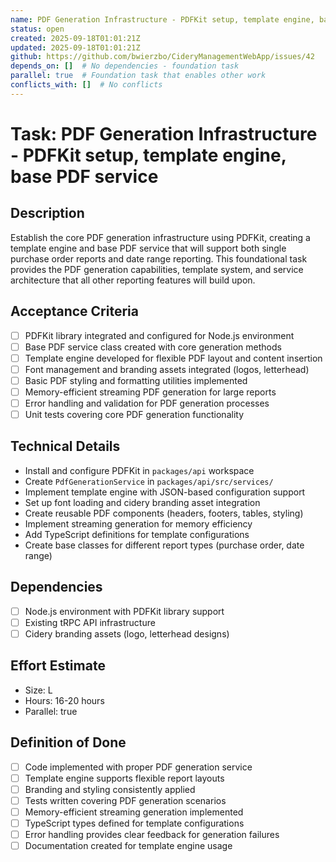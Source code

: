 ```yaml
---
name: PDF Generation Infrastructure - PDFKit setup, template engine, base PDF service
status: open
created: 2025-09-18T01:01:21Z
updated: 2025-09-18T01:01:21Z
github: https://github.com/bwierzbo/CideryManagementWebApp/issues/42
depends_on: []  # No dependencies - foundation task
parallel: true  # Foundation task that enables other work
conflicts_with: []  # No conflicts
---
```


# Task: PDF Generation Infrastructure - PDFKit setup, template engine, base PDF service

## Description
Establish the core PDF generation infrastructure using PDFKit, creating a template engine and base PDF service that will support both single purchase order reports and date range reporting. This foundational task provides the PDF generation capabilities, template system, and service architecture that all other reporting features will build upon.

## Acceptance Criteria
- [ ] PDFKit library integrated and configured for Node.js environment
- [ ] Base PDF service class created with core generation methods
- [ ] Template engine developed for flexible PDF layout and content insertion
- [ ] Font management and branding assets integrated (logos, letterhead)
- [ ] Basic PDF styling and formatting utilities implemented
- [ ] Memory-efficient streaming PDF generation for large reports
- [ ] Error handling and validation for PDF generation processes
- [ ] Unit tests covering core PDF generation functionality

## Technical Details
- Install and configure PDFKit in `packages/api` workspace
- Create `PdfGenerationService` in `packages/api/src/services/`
- Implement template engine with JSON-based configuration support
- Set up font loading and cidery branding asset integration
- Create reusable PDF components (headers, footers, tables, styling)
- Implement streaming generation for memory efficiency
- Add TypeScript definitions for template configurations
- Create base classes for different report types (purchase order, date range)

## Dependencies
- [ ] Node.js environment with PDFKit library support
- [ ] Existing tRPC API infrastructure
- [ ] Cidery branding assets (logo, letterhead designs)

## Effort Estimate
- Size: L
- Hours: 16-20 hours
- Parallel: true

## Definition of Done
- [ ] Code implemented with proper PDF generation service
- [ ] Template engine supports flexible report layouts
- [ ] Branding and styling consistently applied
- [ ] Tests written covering PDF generation scenarios
- [ ] Memory-efficient streaming generation implemented
- [ ] TypeScript types defined for template configurations
- [ ] Error handling provides clear feedback for generation failures
- [ ] Documentation created for template engine usage